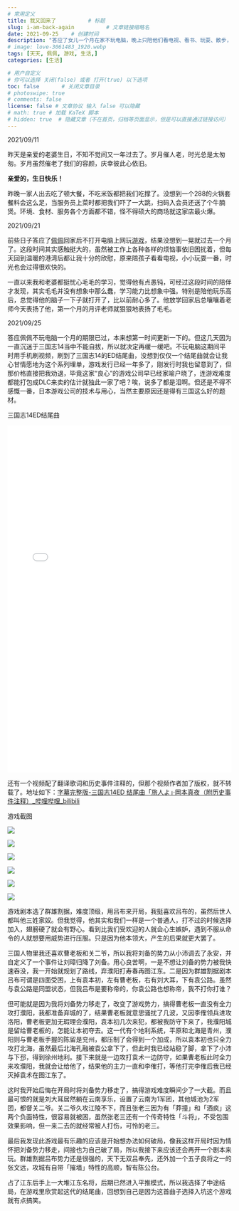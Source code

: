 ```yaml
---
# 常用定义
title: 我又回来了          # 标题
slug: i-am-back-again          # 文章链接缩略名
date: 2021-09-25    # 创建时间
description: "答应了女儿一个月在家不玩电脑，晚上只陪他们看电视、看书、玩耍、散步，没想一个月过得如此之快，也收获了很多，平淡是福。"
# image: love-3061483_1920.webp
tags: [天天, 佩佩, 游戏, 生活,]
categories: [生活]

# 用户自定义
# 你可以选择 关闭(false) 或者 打开(true) 以下选项
toc: false       # 关闭文章目录
# photoswipe: true
# comments: false
license: false # 文章协议 输入 false 可以隐藏
# math: true # 加载 KaTeX 脚本
# hidden: true  # 隐藏文章（不在首页，归档等页面显示，但是可以直接通过链接访问）
---
```


2021/09/11

昨天是亲爱的老婆生日，不知不觉间又一年过去了。岁月催人老，时光总是太匆匆。岁月虽然催老了我们的容颜，庆幸彼此心依旧。

**亲爱的，生日快乐！**

昨晚一家人出去吃了顿大餐，不吃米饭都把我们吃撑了。没想到一个288的火锅套餐料会这么足，当服务员上菜时都把我们吓了一大跳，扫码入会员还送了个牛腩煲。环境、食材、服务各个方面都不错，怪不得硕大的商场就这家店最火爆。

2021/09/21

前些日子答应了[佩佩](tags/佩佩.md)回家后不打开电脑上网玩[游戏](游戏.md)，结果没想到一晃就过去一个月了。这段时间其实感触挺大的，虽然被工作上各种各样的烦恼事依旧困扰着，但每天回到温暖的港湾后都让我十分的欣慰，原来陪孩子看看电视，小小玩耍一番，时光也会过得很欢快的。

一直以来我和老婆都挺忧心毛毛的学习，觉得他有点愚钝，可经过这段时间的陪伴才发现，其实毛毛并没有想象中那么蠢，学习能力比想象中强。特别是陪他玩乐高后，总觉得他的脑子一下子就打开了，比以前耐心多了。他放学回家后总嚷嚷着老师今天表扬了他，第一个月的月评老师就狠狠地表扬了毛毛。

2021/09/25

答应佩佩不玩电脑一个月的期限已过，本来想第一时间更新一下的。但这几天因为一直沉迷于三国志14当中不能自拔，所以就决定再缓一缓吧。不玩电脑这期间平时用手机刷视频，刷到了三国志14的ED结尾曲，没想到仅仅一个结尾曲就会让我心甘情愿地为这个系列埋单，游戏发行已经一年多了，刚发行时我也留意到了，但那价格直接把我劝退，毕竟这家“良心”的游戏公司早已经家喻户晓了，连游戏难度都能打包成DLC来卖的估计就独此一家了吧？唉，说多了都是泪啊。但还是不得不感慨一番，日本游戏公司的技术与用心，当然主要原因还是得有三国这么好的题材。

三国志14ED结尾曲

<iframe src="//player.bilibili.com/player.html?aid=83772009&bvid=BV1gJ411E75h&cid=143312112&page=1" scrolling="no" border="0" width="100%" height="780px" frameborder="no" framespacing="0" allowfullscreen="true"> </iframe>

还有一个视频配了翻译歌词和历史事件注释的，但那个视频作者加了版权，就不转载了。地址如下：[字幕完整版-三国志14ED 结尾曲「旅人よ」·岡本真夜（附历史事件注释）_哔哩哔哩_bilibili](https://www.bilibili.com/video/BV15741137GA)

游戏截图

![](https://sdn.qylao.com/laomai/2023/02/27/163fc385b1bae9-1.webp)

![](https://sdn.qylao.com/laomai/2023/02/27/163fc385b261bd-1.webp)

![](https://sdn.qylao.com/laomai/2023/02/27/163fc385b2da7c-1.webp)

![](https://sdn.qylao.com/laomai/2023/02/27/163fc385b36a46-1.webp)

![](https://sdn.qylao.com/laomai/2023/02/27/163fc385b3f28f-1.webp)

![](https://sdn.qylao.com/laomai/2023/02/27/163fc385b46311-1.webp)

游戏剧本选了群雄割据，难度顶级，用吕布来开局，我挺喜欢吕布的，虽然后世人都叫他三姓家奴。但我觉得，他其实和我们一样是一个普通人，打不过的时候选择加入，翅膀硬了就会有野心。看到比我们受欢迎的人就会心生嫉妒，遇到不服从命令的人就想要用威势进行压服。只是因为他本领大，产生的后果就更大罢了。

三国人物里我还喜欢曹老板和关二爷，所以我将刘备的势力从小沛调去了永安，并自定义了一个事件让刘璋归降了刘备。用心良苦啊，一是不想让刘备的势力被我快速吞没，我一开始就规划了路线，弃濮阳打寿春再图江东。二是因为群雄割据剧本吕布可谓是四面受困，上有袁本初，左有曹老板，右有刘大耳，下有袁公路。虽然与袁公路是同盟状态，但我吕布是要称帝的，你袁公路也想称帝，我不打你打谁？

但可能就是因为我将刘备势力移走了，改变了游戏势力，搞得曹老板一直没有全力攻打濮阳，我都准备弃城的了，结果曹老板就意思骚扰了几波，又因李傕领兵进攻洛阳，曹老板更加无瑕理会濮阳，袁本初几次来犯，都被我防守下来了，我濮阳城是留给曹老板的，怎能让本初夺去。这一代有个地利系统，平原和北海是青州，濮阳则与曹老板手握的陈留是兖州，都压制了会得到一个加成，所以袁本初也只全力攻打北海，虽然最后北海孔融被袁公拿下了，但此时我已经站稳了脚，拿下了小沛与下邳，得到徐州地利。接下来就是一边攻打袁术一边防守，如果曹老板此时全力来攻濮阳，我就会让给他了，结果他的主力一直和李傕打，等他打完李傕后我已经灭掉袁术在图江东了。

这时我开始后悔在开局时将刘备势力移走了，搞得游戏难度瞬间少了一大截。而且最可恨的就是刘大耳居然躺在云南享乐，设置了云南为1军团，其他城池为2军团，都督关二爷。关二爷久攻江陵不下，而且张老三因为有「莽撞」和「酒疯」这两个负面特性，很容易就被困，虽然张老三还有一个传奇特性「斗将」，不受包围效果影响，但一来二去的就经常被人打伤，可怜的老三。

最后我发现此游戏最有乐趣的应该是开始想办法如何破局，像我这样开局时因为情怀把刘备势力移走，间接也为自己破了局，所以我接下来应该还会再开一个剧本来玩。群雄割据吕布势力还是很强的，天下无双吕奉先，还外加一个五子良将之一的张文远，攻城有自带「摧墙」特性的高顺，智有陈公台。

占了江东后手上一大堆江东名将，后期已然进入平推模式，所以我选择了中途结局，在游戏里欣赏起这代的结尾曲，回想到自己是因为这首曲子选择入坑这个游戏就有点搞笑。